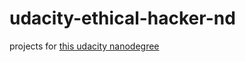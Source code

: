 # udacity-ethical-hacker-nd

projects for [this udacity nanodegree](https://www.udacity.com/course/ethical-hacker-nanodegree--nd350)
